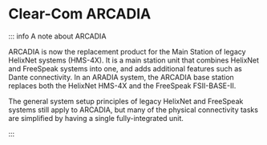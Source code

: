 # Clear-Com ARCADIA

::: info A note about ARCADIA

ARCADIA is now the replacement product for the Main Station of legacy HelixNet systems (HMS-4X). It is a main station unit that combines HelixNet and FreeSpeak systems into one, and adds additional features such as Dante connectivity. In an ARADIA system, the ARCADIA base station replaces both the HelixNet HMS-4X and the FreeSpeak FSII-BASE-II.

The general system setup principles of legacy HelixNet and FreeSpeak systems still apply to ARCADIA, but many of the physical connectivity tasks are simplified by having a single fully-integrated unit.

:::
